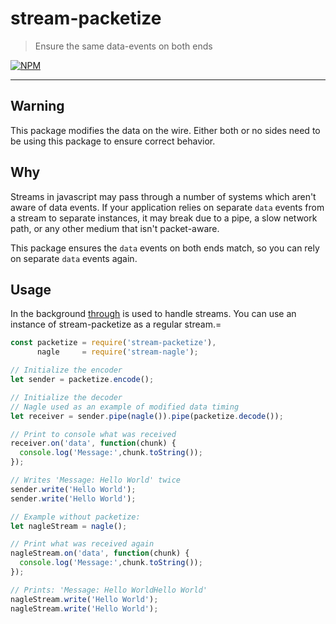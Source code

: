 # stream-packetize

> Ensure the same data-events on both ends

[![NPM](https://nodei.co/npm/stream-packetize.png)](https://nodei.co/npm/stream-packetize/)

---

## Warning

This package modifies the data on the wire. Either both or no sides need to be using this package to ensure correct
behavior.

## Why

Streams in javascript may pass through a number of systems which aren't aware of data events. If your application relies
on separate `data` events from a stream to separate instances, it may break due to a pipe, a slow network path, or any
other medium that isn't packet-aware.

This package ensures the `data` events on both ends match, so you can rely on separate `data` events again.

## Usage

In the background [through][through] is used to handle streams. You can use an instance of stream-packetize as a regular
stream.=

```js
const packetize = require('stream-packetize'),
      nagle     = require('stream-nagle');

// Initialize the encoder
let sender = packetize.encode();

// Initialize the decoder
// Nagle used as an example of modified data timing
let receiver = sender.pipe(nagle()).pipe(packetize.decode());

// Print to console what was received
receiver.on('data', function(chunk) {
  console.log('Message:',chunk.toString());
});

// Writes 'Message: Hello World' twice
sender.write('Hello World');
sender.write('Hello World');

// Example without packetize:
let nagleStream = nagle();

// Print what was received again
nagleStream.on('data', function(chunk) {
  console.log('Message:',chunk.toString());
});

// Prints: 'Message: Hello WorldHello World'
nagleStream.write('Hello World');
nagleStream.write('Hello World');
```

[through]: https://www.npmjs.com/package/through

